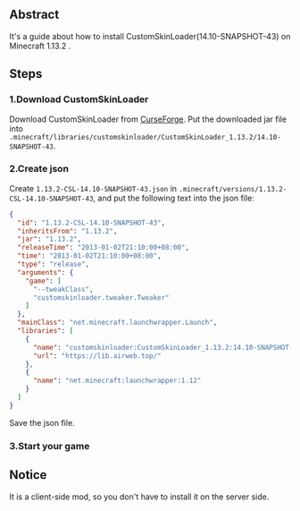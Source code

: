 ## Abstract
It's a guide about how to install CustomSkinLoader(14.10-SNAPSHOT-43) on Minecraft 1.13.2 .
## Steps
### 1.Download CustomSkinLoader
Download CustomSkinLoader from [CurseForge](https://minecraft.curseforge.com/projects/customskinloader/files/2634284).
Put the downloaded jar file into `.minecraft/libraries/customskinloader/CustomSkinLoader_1.13.2/14.10-SNAPSHOT-43`.
### 2.Create json
Create `1.13.2-CSL-14.10-SNAPSHOT-43.json` in `.minecraft/versions/1.13.2-CSL-14.10-SNAPSHOT-43`, and put the following text into the json file:
```json
{
  "id": "1.13.2-CSL-14.10-SNAPSHOT-43",
  "inheritsFrom": "1.13.2",
  "jar": "1.13.2",
  "releaseTime": "2013-01-02T21:10:00+08:00",
  "time": "2013-01-02T21:10:00+08:00",
  "type": "release",
  "arguments": {
    "game": [
      "--tweakClass",
      "customskinloader.tweaker.Tweaker"
    ]
  },
  "mainClass": "net.minecraft.launchwrapper.Launch",
  "libraries": [
    {
      "name": "customskinloader:CustomSkinLoader_1.13.2:14.10-SNAPSHOT-43",
      "url": "https://lib.airweb.top/"
    },
    {
      "name": "net.minecraft:launchwrapper:1.12"
    }
  ]
}
```
Save the json file.
### 3.Start your game
## Notice
It is a client-side mod, so you don't have to install it on the server side.